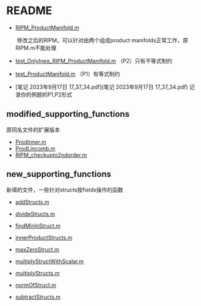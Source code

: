 # README



- [RIPM_ProductManifold.m](RIPM_ProductManifold.m)  

  ​	修改之后的RIPM，可以针对由两个组成product manifolds正常工作，原RIPM.m不能处理

- [test_OnlyIneq_RIPM_ProductManifold.m](test_OnlyIneq_RIPM_ProductManifold.m) （P2）只有不等式制约

- [test_ProductManifold.m](test_ProductManifold.m)  （P1）有等式制约

- [笔记 2023年9月17日 17_37_34.pdf](笔记 2023年9月17日 17_37_34.pdf)  记录你的例题的P1,P2形式

## modified_supporting_functions

原同名文件的扩展版本

- [ProdInner.m](modified_supporting_functions\ProdInner.m)
- [ProdLincomb.m](modified_supporting_functions\ProdLincomb.m)
- [RIPM_checkupto2ndorder.m](modified_supporting_functions\RIPM_checkupto2ndorder.m)
## new_supporting_functions

新填的文件，一些针对structs按fields操作的函数

- [addStructs.m](new_supporting_functions\addStructs.m)

- [divideStructs.m](new_supporting_functions\divideStructs.m)

- [findMinInStruct.m](new_supporting_functions\findMinInStruct.m)

- [innerProductStructs.m](new_supporting_functions\innerProductStructs.m)

- [maxZeroStruct.m](new_supporting_functions\maxZeroStruct.m)

- [multiplyStructWithScalar.m](new_supporting_functions\multiplyStructWithScalar.m)

- [multiplyStructs.m](new_supporting_functions\multiplyStructs.m)

- [normOfStruct.m](new_supporting_functions\normOfStruct.m)

- [subtractStructs.m](new_supporting_functions\subtractStructs.m)

  

